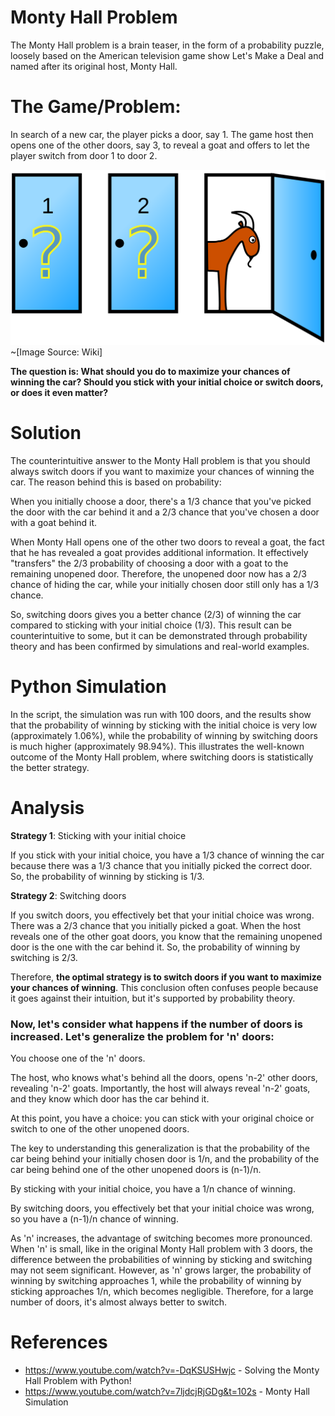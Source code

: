 # Monty Hall Problem

The Monty Hall problem is a brain teaser, in the form of a probability puzzle, loosely based on the American television game show Let's Make a Deal and named after its original host, Monty Hall. 

# The Game/Problem:

In search of a new car, the player picks a door, say 1. The game host then opens one of the other doors, say 3, to reveal a goat and offers to let the player switch from door 1 to door 2.

![Monty Hall Problem Graphic](Monty_open_door.svg.png) ~[Image Source: Wiki]

**The question is: What should you do to maximize your chances of winning the car? Should you stick with your initial choice or switch doors, or does it even matter?**

# Solution

The counterintuitive answer to the Monty Hall problem is that you should always switch doors if you want to maximize your chances of winning the car. The reason behind this is based on probability:

When you initially choose a door, there's a 1/3 chance that you've picked the door with the car behind it and a 2/3 chance that you've chosen a door with a goat behind it.

When Monty Hall opens one of the other two doors to reveal a goat, the fact that he has revealed a goat provides additional information. It effectively "transfers" the 2/3 probability of choosing a door with a goat to the remaining unopened door. Therefore, the unopened door now has a 2/3 chance of hiding the car, while your initially chosen door still only has a 1/3 chance.

So, switching doors gives you a better chance (2/3) of winning the car compared to sticking with your initial choice (1/3). This result can be counterintuitive to some, but it can be demonstrated through probability theory and has been confirmed by simulations and real-world examples.

# Python Simulation

In the script, the simulation was run with 100 doors, and the results show that the probability of winning by sticking with the initial choice is very low (approximately 1.06%), while the probability of winning by switching doors is much higher (approximately 98.94%). This illustrates the well-known outcome of the Monty Hall problem, where switching doors is statistically the better strategy.

# Analysis

**Strategy 1**: Sticking with your initial choice

If you stick with your initial choice, you have a 1/3 chance of winning the car because there was a 1/3 chance that you initially picked the correct door. So, the probability of winning by sticking is 1/3.

**Strategy 2**: Switching doors

If you switch doors, you effectively bet that your initial choice was wrong. There was a 2/3 chance that you initially picked a goat. When the host reveals one of the other goat doors, you know that the remaining unopened door is the one with the car behind it. So, the probability of winning by switching is 2/3.

Therefore, **the optimal strategy is to switch doors if you want to maximize your chances of winning**. This conclusion often confuses people because it goes against their intuition, but it's supported by probability theory.

### Now, let's consider what happens if the number of doors is increased. Let's generalize the problem for 'n' doors:

You choose one of the 'n' doors.

The host, who knows what's behind all the doors, opens 'n-2' other doors, revealing 'n-2' goats. Importantly, the host will always reveal 'n-2' goats, and they know which door has the car behind it.

At this point, you have a choice: you can stick with your original choice or switch to one of the other unopened doors.

The key to understanding this generalization is that the probability of the car being behind your initially chosen door is 1/n, and the probability of the car being behind one of the other unopened doors is (n-1)/n.

By sticking with your initial choice, you have a 1/n chance of winning.

By switching doors, you effectively bet that your initial choice was wrong, so you have a (n-1)/n chance of winning.

As 'n' increases, the advantage of switching becomes more pronounced. When 'n' is small, like in the original Monty Hall problem with 3 doors, the difference between the probabilities of winning by sticking and switching may not seem significant. However, as 'n' grows larger, the probability of winning by switching approaches 1, while the probability of winning by sticking approaches 1/n, which becomes negligible. Therefore, for a large number of doors, it's almost always better to switch.

# References

- https://www.youtube.com/watch?v=-DqKSUSHwjc - Solving the Monty Hall Problem with Python!
- https://www.youtube.com/watch?v=7ljdcjRjGDg&t=102s - Monty Hall Simulation